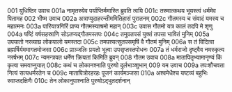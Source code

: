 001  युधिष्ठिर उवाच
001a नामृतस्येव पर्याप्तिर्ममास्ति ब्रुवति त्वयि
001c तस्मात्कथय भूयस्त्वं धर्ममेव पितामह
002  भीष्म उवाच
002a अत्राप्युदाहरन्तीममितिहासं पुरातनम्
002c गौतमस्य च संवादं यमस्य च महात्मनः
003a पारियात्रगिरिं प्राप्य गौतमस्याश्रमो महान्
003c उवास गौतमो यत्र कालं तदपि मे शृणु
004a षष्टिं वर्षसहस्राणि सोऽतप्यद्गौतमस्तपः
004c तमुग्रतपसं युक्तं तपसा भावितं मुनिम्
005a उपयातो नरव्याघ्र लोकपालो यमस्तदा
005c तमपश्यत्सुतपसमृषिं वै गौतमं मुनिम्
006a स तं विदित्वा ब्रह्मर्षिर्यममागतमोजसा
006c प्राञ्जलिः प्रयतो भूत्वा उपसृप्तस्तपोधनः
007a तं धर्मराजो दृष्ट्वैव नमस्कृत्य नरर्षभम्
007c न्यमन्त्रयत धर्मेण क्रियतां किमिति ब्रुवन्
008  गौतम उवाच
008a मातापितृभ्यामानृण्यं किं कृत्वा समवाप्नुयात्
008c कथं च लोकानश्नाति पुरुषो दुर्लभाञ्शुभान्
009  यम उवाच
009a तपःशौचवता नित्यं सत्यधर्मरतेन च
009c मातापित्रोरहरहः पूजनं कार्यमञ्जसा
010a अश्वमेधैश्च यष्टव्यं बहुभिः स्वाप्तदक्षिणैः
010c तेन लोकानुपाश्नाति पुरुषोऽद्भुतदर्शनान्

